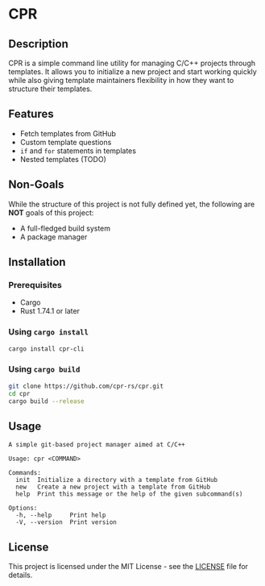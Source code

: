 # CPR

## Description

CPR is a simple command line utility for managing C/C++ projects through templates. It allows you to initialize a new project and start working quickly while also giving template maintainers flexibility in how they want to structure their templates.

## Features

- Fetch templates from GitHub
- Custom template questions
- `if` and `for` statements in templates
- Nested templates (TODO)

## Non-Goals

While the structure of this project is not fully defined yet, the following are **NOT** goals of this project:

- A full-fledged build system
- A package manager

## Installation

### Prerequisites

- Cargo
- Rust 1.74.1 or later

### Using `cargo install`

```bash
cargo install cpr-cli
```

### Using `cargo build`

```bash
git clone https://github.com/cpr-rs/cpr.git
cd cpr
cargo build --release
```

## Usage

```helptext
A simple git-based project manager aimed at C/C++

Usage: cpr <COMMAND>

Commands:
  init  Initialize a directory with a template from GitHub
  new   Create a new project with a template from GitHub
  help  Print this message or the help of the given subcommand(s)

Options:
  -h, --help     Print help
  -V, --version  Print version
```

## License

This project is licensed under the MIT License - see the [LICENSE](LICENSE) file for details.
